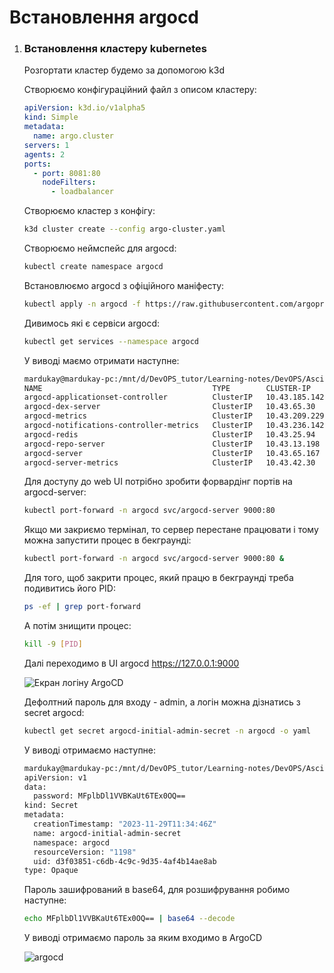 # Встановлення argocd

1. ### Встановлення кластеру kubernetes

   Розгортати кластер будемо за допомогою k3d

   Створюємо конфігураційний файл з описом кластеру:

   ```yaml
   apiVersion: k3d.io/v1alpha5
   kind: Simple
   metadata:
     name: argo.cluster
   servers: 1
   agents: 2
   ports:
     - port: 8081:80
       nodeFilters:
         - loadbalancer
   ```

   Створюємо кластер з конфігу:

   ```bash
   k3d cluster create --config argo-cluster.yaml
   ```

   Створюємо неймспейс для argocd:

   ```bash
   kubectl create namespace argocd
   ```

   Встановлюємо argocd з офіційного маніфесту:

   ```bash
   kubectl apply -n argocd -f https://raw.githubusercontent.com/argoproj/argo-cd/stable/manifests/install.yaml
   ```

   Дивимось які є сервіси argocd:

   ```bash
   kubectl get services --namespace argocd
   ```

   У виводі маємо отримати наступне:

   ```bash
   mardukay@mardukay-pc:/mnt/d/DevOPS_tutor/Learning-notes/DevOPS/AsciiArtify$ kubectl get services --namespace argocd
   NAME                                      TYPE        CLUSTER-IP      EXTERNAL-IP   PORT(S)                      AGE
   argocd-applicationset-controller          ClusterIP   10.43.185.142   <none>        7000/TCP,8080/TCP            36m
   argocd-dex-server                         ClusterIP   10.43.65.30     <none>        5556/TCP,5557/TCP,5558/TCP   36m
   argocd-metrics                            ClusterIP   10.43.209.229   <none>        8082/TCP                     36m
   argocd-notifications-controller-metrics   ClusterIP   10.43.236.142   <none>        9001/TCP                     36m
   argocd-redis                              ClusterIP   10.43.25.94     <none>        6379/TCP                     36m
   argocd-repo-server                        ClusterIP   10.43.13.198    <none>        8081/TCP,8084/TCP            36m
   argocd-server                             ClusterIP   10.43.65.167    <none>        80/TCP,443/TCP               36m
   argocd-server-metrics                     ClusterIP   10.43.42.30     <none>        8083/TCP                     36m
   ```

   Для доступу до web UI потрібно зробити форвардінг портів на argocd-server:

   ```bash
   kubectl port-forward -n argocd svc/argocd-server 9000:80
   ```

   Якщо ми закриємо термінал, то сервер перестане працювати і тому можна запустити процес в бекграунді:

   ```bash
   kubectl port-forward -n argocd svc/argocd-server 9000:80 &
   ```

   Для того, щоб закрити процес, який працю в бекграунді треба подивитись його PID:

   ```bash
   ps -ef | grep port-forward
   ```

   А потім знищити процес:

   ```bash
   kill -9 [PID]
   ```

   Далі переходимо в UI argocd https://127.0.0.1:9000

   ![Екран логіну ArgoCD](D:\DevOPS_tutor\Learning-notes\DevOPS\AsciiArtify\doc\assets\argocd_login.jpg)

   Дефолтний пароль для входу - admin, а логін можна дізнатись з secret argocd:

   ```bash
   kubectl get secret argocd-initial-admin-secret -n argocd -o yaml
   ```

   У виводі отримаємо наступне:

   ```bash
   mardukay@mardukay-pc:/mnt/d/DevOPS_tutor/Learning-notes/DevOPS/AsciiArtify$ kubectl get secret argocd-initial-admin-secret -n argocd -o yaml
   apiVersion: v1
   data:
     password: MFplbDl1VVBKaUt6TEx0OQ==
   kind: Secret
   metadata:
     creationTimestamp: "2023-11-29T11:34:46Z"
     name: argocd-initial-admin-secret
     namespace: argocd
     resourceVersion: "1198"
     uid: d3f03851-c6db-4c9c-9d35-4af4b14ae8ab
   type: Opaque
   ```

   Пароль зашифрований в base64, для розшифрування робимо наступне:

   ```bash
   echo MFplbDl1VVBKaUt6TEx0OQ== | base64 --decode
   ```

   У виводі отримаємо пароль за яким входимо в ArgoCD

   ![argocd](D:\DevOPS_tutor\Learning-notes\DevOPS\AsciiArtify\doc\assets\argocd.jpg)